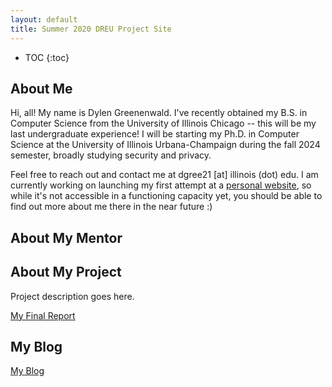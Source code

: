 ```yaml
---
layout: default
title: Summer 2020 DREU Project Site
---
```


* TOC
{:toc}

## About Me

Hi, all! My name is Dylen Greenenwald. I've recently obtained my B.S. in Computer Science from the University of Illinois Chicago -- this will be my last undergraduate experience! I will be starting my Ph.D. in Computer Science at the University of Illinois Urbana-Champaign during the fall 2024 semester, broadly studying security and privacy.

Feel free to reach out and contact me at dgree21 [at] illinois (dot) edu. I am currently working on launching my first attempt at a [personal website](https://greenenwald.com), so while it's not accessible in a functioning capacity yet, you should be able to find out more about me there in the near future :)

## About My Mentor



## About My Project

Project description goes here.

[My Final Report](files/finalreport.pdf)

## My Blog

[My Blog](blog.html)
